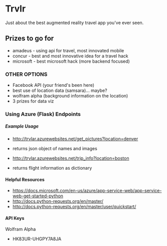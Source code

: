 # Trvlr
Just about the best augmented reality travel app you've ever seen.

## Prizes to go for
- amadeus - using api for travel, most innovated mobile
- concur - best and most innovative idea for a travel hack
- microsoft - best microsoft hack (more backend focused)

### OTHER OPTIONS
- Facebook API (your friend's been here)
- best use of location data (samsara)... maybe?
- wolfram alpha (background information on the location)
- 3 prizes for data viz

### Using Azure (Flask) Endpoints

##### Example Usage
- http://trvlar.azurewebsites.net/get_pictures?location=denver
- returns json object of names and images

- http://trvlar.azurewebsites.net/trip_info?location=boston
- returns flight information as dictionary

#### Helpful Resources
- https://docs.microsoft.com/en-us/azure/app-service-web/app-service-web-get-started-python
- http://docs.python-requests.org/en/master/
- http://docs.python-requests.org/en/master/user/quickstart/

#### API Keys

Wolfram Alpha
- HK83UR-UHGPY7A8JA
